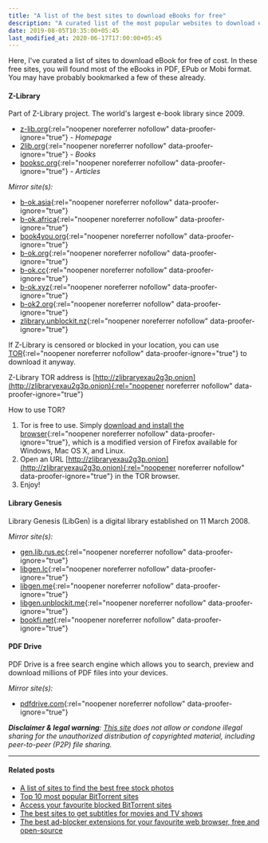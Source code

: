 ```yaml
---
title: "A list of the best sites to download eBooks for free"
description: "A curated list of the most popular websites to download eBooks for free of cost."
date: 2019-08-05T10:35:00+05:45
last_modified_at: 2020-06-17T17:00:00+05:45
---
```


Here, I've curated a list of sites to download eBook for free of cost. In these free sites, you will found most of the eBooks in PDF, EPub or Mobi format. You may have probably bookmarked a few of these already.

#### Z-Library

Part of Z-Library project. The world's largest e-book library since 2009.

- [z-lib.org](http://z-lib.org/){:rel="noopener noreferrer nofollow" data-proofer-ignore="true"} - _Homepage_
- [2lib.org](http://2lib.org/){:rel="noopener noreferrer nofollow" data-proofer-ignore="true"} - _Books_
- [booksc.org](http://booksc.org/){:rel="noopener noreferrer nofollow" data-proofer-ignore="true"} - _Articles_

_Mirror site(s):_

- [b-ok.asia](http://b-ok.asia/){:rel="noopener noreferrer nofollow" data-proofer-ignore="true"}
- [b-ok.africa](http://b-ok.africa/){:rel="noopener noreferrer nofollow" data-proofer-ignore="true"}
- [book4you.org](http://book4you.org/){:rel="noopener noreferrer nofollow" data-proofer-ignore="true"}
- [b-ok.org](http://b-ok.org/){:rel="noopener noreferrer nofollow" data-proofer-ignore="true"}
- [b-ok.cc](http://b-ok.cc/){:rel="noopener noreferrer nofollow" data-proofer-ignore="true"}
- [b-ok.xyz](http://b-ok.xyz/){:rel="noopener noreferrer nofollow" data-proofer-ignore="true"}
- [b-ok2.org](http://b-ok2.org/){:rel="noopener noreferrer nofollow" data-proofer-ignore="true"}
- [zlibrary.unblockit.nz](http://zlibrary.unblockit.nz/){:rel="noopener noreferrer nofollow" data-proofer-ignore="true"}

If Z-Library is censored or blocked in your location, you can use [TOR](http://b-ok.org/msgn/tor){:rel="noopener noreferrer nofollow" data-proofer-ignore="true"} to download it anyway.

Z-Library TOR address is [http://zlibraryexau2g3p.onion](http://zlibraryexau2g3p.onion){:rel="noopener noreferrer nofollow" data-proofer-ignore="true"}

How to use TOR?

1. Tor is free to use. Simply [download and install the browser](http://torproject.org/download){:rel="noopener noreferrer nofollow" data-proofer-ignore="true"}, which is a modified version of Firefox available for Windows, Mac OS X, and Linux.
2. Open an URL [http://zlibraryexau2g3p.onion](http://zlibraryexau2g3p.onion){:rel="noopener noreferrer nofollow" data-proofer-ignore="true"} in the TOR browser.
3. Enjoy!

#### Library Genesis

Library Genesis (LibGen) is a digital library established on 11 March 2008.

_Mirror site(s):_

- [gen.lib.rus.ec](http://gen.lib.rus.ec/){:rel="noopener noreferrer nofollow" data-proofer-ignore="true"}
- [libgen.lc](http://libgen.lc/){:rel="noopener noreferrer nofollow" data-proofer-ignore="true"}
- [libgen.me](http://libgen.me/){:rel="noopener noreferrer nofollow" data-proofer-ignore="true"}
- [libgen.unblockit.me](http://libgen.unblockit.me/){:rel="noopener noreferrer nofollow" data-proofer-ignore="true"}
- [bookfi.net](http://bookfi.net/){:rel="noopener noreferrer nofollow" data-proofer-ignore="true"}

#### PDF Drive

PDF Drive is a free search engine which allows you to search, preview and download millions of PDF files into your devices.

_Mirror site(s):_

- [pdfdrive.com](http://www.pdfdrive.com/){:rel="noopener noreferrer nofollow" data-proofer-ignore="true"}

_**Disclaimer & legal warning**: [This site](/) does not allow or condone illegal sharing for the unauthorized distribution of copyrighted material, including peer-to-peer (P2P) file sharing._

---

#### Related posts

- [A list of sites to find the best free stock photos](/a-list-of-sites-to-find-the-best-free-stock-photos/)
- [Top 10 most popular BitTorrent sites](/top-10-most-popular-bittorrent-sites/)
- [Access your favourite blocked BitTorrent sites](/access-your-favourite-blocked-bittorrent-sites/)
- [The best sites to get subtitles for movies and TV shows](/the-best-sites-to-get-subtitles-for-movies-and-tv-shows/)
- [The best ad-blocker extensions for your favourite web browser, free and open-source](/the-best-ad-blocker-extensions-for-your-favourite-web-browser-free-and-open-source/)
